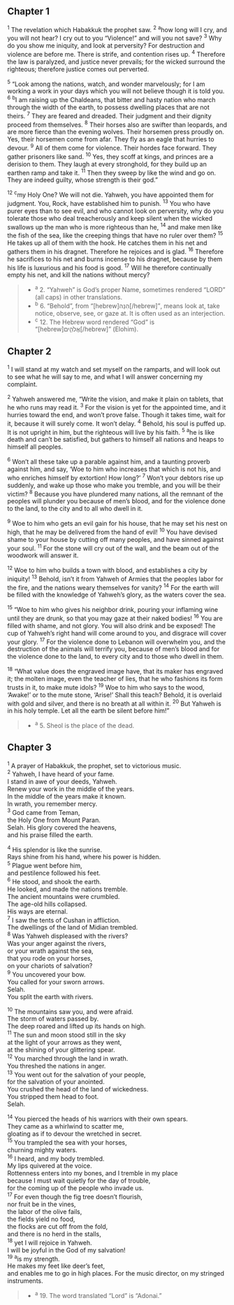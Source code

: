 ## Chapter 1

<sup>1</sup> The revelation which Habakkuk the prophet saw.
<sup>2</sup> <sup>a</sup>how long will I cry, and you will not hear? I cry out to you “Violence!” and will you not save?
<sup>3</sup> Why do you show me iniquity, and look at perversity? For destruction and violence are before me. There is strife, and contention rises up.
<sup>4</sup> Therefore the law is paralyzed, and justice never prevails; for the wicked surround the righteous; therefore justice comes out perverted.

<sup>5</sup> “Look among the nations, watch, and wonder marvelously; for I am working a work in your days which you will not believe though it is told you.
<sup>6</sup> <sup>b</sup>I am raising up the Chaldeans, that bitter and hasty nation who march through the width of the earth, to possess dwelling places that are not theirs.
<sup>7</sup> They are feared and dreaded. Their judgment and their dignity proceed from themselves.
<sup>8</sup> Their horses also are swifter than leopards, and are more fierce than the evening wolves. Their horsemen press proudly on. Yes, their horsemen come from afar. They fly as an eagle that hurries to devour.
<sup>9</sup> All of them come for violence. Their hordes face forward. They gather prisoners like sand.
<sup>10</sup> Yes, they scoff at kings, and princes are a derision to them. They laugh at every stronghold, for they build up an earthen ramp and take it.
<sup>11</sup> Then they sweep by like the wind and go on. They are indeed guilty, whose strength is their god.”

<sup>12</sup> <sup>c</sup>my Holy One? We will not die. Yahweh, you have appointed them for judgment. You, Rock, have established him to punish.
<sup>13</sup> You who have purer eyes than to see evil, and who cannot look on perversity, why do you tolerate those who deal treacherously and keep silent when the wicked swallows up the man who is more righteous than he,
<sup>14</sup> and make men like the fish of the sea, like the creeping things that have no ruler over them?
<sup>15</sup> He takes up all of them with the hook. He catches them in his net and gathers them in his dragnet. Therefore he rejoices and is glad.
<sup>16</sup> Therefore he sacrifices to his net and burns incense to his dragnet, because by them his life is luxurious and his food is good.
<sup>17</sup> Will he therefore continually empty his net, and kill the nations without mercy?

> - <sup>a</sup> 2. “Yahweh” is God’s proper Name, sometimes rendered “LORD” (all caps) in other translations.
> - <sup>b</sup> 6. “Behold”, from “[hebrew]הִנֵּה[/hebrew]”, means look at, take notice, observe, see, or gaze at. It is often used as an interjection.
> - <sup>c</sup> 12. The Hebrew word rendered “God” is “[hebrew]אֱלֹהִ֑ים[/hebrew]” (Elohim).

## Chapter 2

<sup>1</sup> I will stand at my watch and set myself on the ramparts, and will look out to see what he will say to me, and what I will answer concerning my complaint.

<sup>2</sup> Yahweh answered me, “Write the vision, and make it plain on tablets, that he who runs may read it.
<sup>3</sup> For the vision is yet for the appointed time, and it hurries toward the end, and won’t prove false. Though it takes time, wait for it, because it will surely come. It won’t delay.
<sup>4</sup> Behold, his soul is puffed up. It is not upright in him, but the righteous will live by his faith.
<sup>5</sup> <sup>a</sup>he is like death and can’t be satisfied, but gathers to himself all nations and heaps to himself all peoples.

<sup>6</sup> Won’t all these take up a parable against him, and a taunting proverb against him, and say, ‘Woe to him who increases that which is not his, and who enriches himself by extortion! How long?’
<sup>7</sup> Won’t your debtors rise up suddenly, and wake up those who make you tremble, and you will be their victim?
<sup>8</sup> Because you have plundered many nations, all the remnant of the peoples will plunder you because of men’s blood, and for the violence done to the land, to the city and to all who dwell in it.

<sup>9</sup> Woe to him who gets an evil gain for his house, that he may set his nest on high, that he may be delivered from the hand of evil!
<sup>10</sup> You have devised shame to your house by cutting off many peoples, and have sinned against your soul.
<sup>11</sup> For the stone will cry out of the wall, and the beam out of the woodwork will answer it.

<sup>12</sup> Woe to him who builds a town with blood, and establishes a city by iniquity!
<sup>13</sup> Behold, isn’t it from Yahweh of Armies that the peoples labor for the fire, and the nations weary themselves for vanity?
<sup>14</sup> For the earth will be filled with the knowledge of Yahweh’s glory, as the waters cover the sea.

<sup>15</sup> “Woe to him who gives his neighbor drink, pouring your inflaming wine until they are drunk, so that you may gaze at their naked bodies!
<sup>16</sup> You are filled with shame, and not glory. You will also drink and be exposed! The cup of Yahweh’s right hand will come around to you, and disgrace will cover your glory.
<sup>17</sup> For the violence done to Lebanon will overwhelm you, and the destruction of the animals will terrify you, because of men’s blood and for the violence done to the land, to every city and to those who dwell in them.

<sup>18</sup> “What value does the engraved image have, that its maker has engraved it; the molten image, even the teacher of lies, that he who fashions its form trusts in it, to make mute idols?
<sup>19</sup> Woe to him who says to the wood, ‘Awake!’ or to the mute stone, ‘Arise!’ Shall this teach? Behold, it is overlaid with gold and silver, and there is no breath at all within it.
<sup>20</sup> But Yahweh is in his holy temple. Let all the earth be silent before him!”

> - <sup>a</sup> 5. Sheol is the place of the dead.

## Chapter 3

<sup>1</sup> A prayer of Habakkuk, the prophet, set to victorious music. <br>
<sup>2</sup> Yahweh, I have heard of your fame. <br>I stand in awe of your deeds, Yahweh. <br>Renew your work in the middle of the years. <br>In the middle of the years make it known. <br>In wrath, you remember mercy. <br>
<sup>3</sup> God came from Teman, <br>the Holy One from Mount Paran. <br>Selah. His glory covered the heavens, <br>and his praise filled the earth. <br>

<sup>4</sup> His splendor is like the sunrise. <br>Rays shine from his hand, where his power is hidden. <br>
<sup>5</sup> Plague went before him, <br>and pestilence followed his feet. <br>
<sup>6</sup> He stood, and shook the earth. <br>He looked, and made the nations tremble. <br>The ancient mountains were crumbled. <br>The age-old hills collapsed. <br>His ways are eternal. <br>
<sup>7</sup> I saw the tents of Cushan in affliction. <br>The dwellings of the land of Midian trembled. <br>
<sup>8</sup> Was Yahweh displeased with the rivers? <br>Was your anger against the rivers, <br>or your wrath against the sea, <br>that you rode on your horses, <br>on your chariots of salvation? <br>
<sup>9</sup> You uncovered your bow. <br>You called for your sworn arrows. <br>Selah. <br>You split the earth with rivers. <br>

<sup>10</sup> The mountains saw you, and were afraid. <br>The storm of waters passed by. <br>The deep roared and lifted up its hands on high. <br>
<sup>11</sup> The sun and moon stood still in the sky <br>at the light of your arrows as they went, <br>at the shining of your glittering spear. <br>
<sup>12</sup> You marched through the land in wrath. <br>You threshed the nations in anger. <br>
<sup>13</sup> You went out for the salvation of your people, <br>for the salvation of your anointed. <br>You crushed the head of the land of wickedness. <br>You stripped them head to foot. <br>Selah.

<sup>14</sup> You pierced the heads of his warriors with their own spears. <br>They came as a whirlwind to scatter me, <br>gloating as if to devour the wretched in secret. <br>
<sup>15</sup> You trampled the sea with your horses, <br>churning mighty waters. <br>
<sup>16</sup> I heard, and my body trembled. <br>My lips quivered at the voice. <br>Rottenness enters into my bones, and I tremble in my place <br>because I must wait quietly for the day of trouble, <br>for the coming up of the people who invade us. <br>
<sup>17</sup> For even though the fig tree doesn’t flourish, <br>nor fruit be in the vines, <br>the labor of the olive fails, <br>the fields yield no food, <br>the flocks are cut off from the fold, <br>and there is no herd in the stalls, <br>
<sup>18</sup> yet I will rejoice in Yahweh. <br>I will be joyful in the God of my salvation! <br>
<sup>19</sup> <sup>a</sup>is my strength. <br>He makes my feet like deer’s feet, <br>and enables me to go in high places. For the music director, on my stringed instruments.

> - <sup>a</sup> 19. The word translated “Lord” is “Adonai.”
